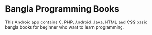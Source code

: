 # Bangla Programming Books
This Android app contains C, PHP, Android, Java, HTML and CSS basic bangla books for beginner who want to learn programming.
